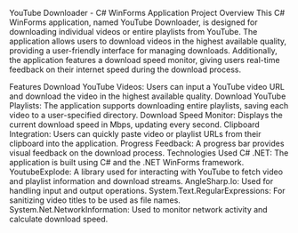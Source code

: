 YouTube Downloader - C# WinForms Application
Project Overview
This C# WinForms application, named YouTube Downloader, is designed for downloading individual videos or entire playlists from YouTube. The application allows users to download videos in the highest available quality, providing a user-friendly interface for managing downloads. Additionally, the application features a download speed monitor, giving users real-time feedback on their internet speed during the download process.

Features
Download YouTube Videos: Users can input a YouTube video URL and download the video in the highest available quality.
Download YouTube Playlists: The application supports downloading entire playlists, saving each video to a user-specified directory.
Download Speed Monitor: Displays the current download speed in Mbps, updating every second.
Clipboard Integration: Users can quickly paste video or playlist URLs from their clipboard into the application.
Progress Feedback: A progress bar provides visual feedback on the download process.
Technologies Used
C# .NET: The application is built using C# and the .NET WinForms framework.
YoutubeExplode: A library used for interacting with YouTube to fetch video and playlist information and download streams.
AngleSharp.Io: Used for handling input and output operations.
System.Text.RegularExpressions: For sanitizing video titles to be used as file names.
System.Net.NetworkInformation: Used to monitor network activity and calculate download speed.
